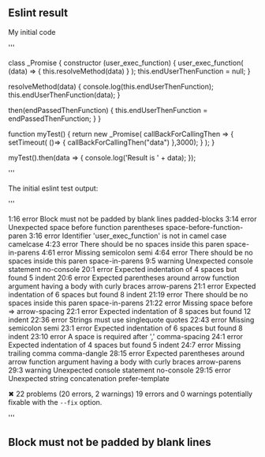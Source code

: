## Eslint result

My initial code

'''

class _Promise {
  constructor (user_exec_function) {
    user_exec_function( (data) => { this.resolveMethod(data) } );
    this.endUserThenFunction = null;
  }

  resolveMethod(data) {
    console.log(this.endUserThenFunction);
    this.endUserThenFunction(data);
  }

  then(endPassedThenFunction) {
    this.endUserThenFunction = endPassedThenFunction;
  }
}

function myTest() {
  return new _Promise(
     callBackForCallingThen => {
        setTimeout( ()=> {
            callBackForCallingThen("data")
        },3000);
     }
  );
}

myTest().then(data => {
  console.log('Result is ' + data);
});

'''

The initial eslint test output:

'''

   1:16  error    Block must not be padded by blank lines                                              padded-blocks
   3:14  error    Unexpected space before function parentheses                                         space-before-function-paren
   3:16  error    Identifier 'user_exec_function' is not in camel case                                 camelcase
   4:23  error    There should be no spaces inside this paren                                          space-in-parens
   4:61  error    Missing semicolon                                                                    semi
   4:64  error    There should be no spaces inside this paren                                          space-in-parens
   9:5   warning  Unexpected console statement                                                         no-console
  20:1   error    Expected indentation of 4 spaces but found 5                                         indent
  20:6   error    Expected parentheses around arrow function argument having a body with curly braces  arrow-parens
  21:1   error    Expected indentation of 6 spaces but found 8                                         indent
  21:19  error    There should be no spaces inside this paren                                          space-in-parens
  21:22  error    Missing space before =>                                                              arrow-spacing
  22:1   error    Expected indentation of 8 spaces but found 12                                        indent
  22:36  error    Strings must use singlequote                                                         quotes
  22:43  error    Missing semicolon                                                                    semi
  23:1   error    Expected indentation of 6 spaces but found 8                                         indent
  23:10  error    A space is required after ','                                                        comma-spacing
  24:1   error    Expected indentation of 4 spaces but found 5                                         indent
  24:7   error    Missing trailing comma                                                               comma-dangle
  28:15  error    Expected parentheses around arrow function argument having a body with curly braces  arrow-parens
  29:3   warning  Unexpected console statement                                                         no-console
  29:15  error    Unexpected string concatenation                                                      prefer-template

✖ 22 problems (20 errors, 2 warnings)
  19 errors and 0 warnings potentially fixable with the `--fix` option.

'''

##  Block must not be padded by blank lines
